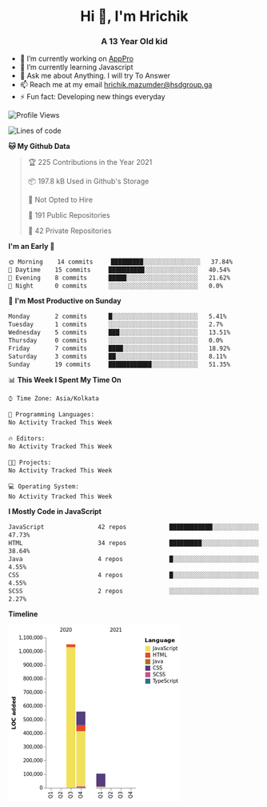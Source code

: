 <h1 align="center">Hi 👋, I'm Hrichik</h1>
<h3 align="center">A 13 Year Old kid</h3>


- 🔭 I’m currently working on [AppPro](https://apppro.in)
- 🌱 I’m currently learning Javascript
- 💬 Ask me about Anything. I will try To Answer
- 📫 Reach me at my email hrichik.mazumder@hsdgroup.ga
- ⚡ Fun fact: Developing new things everyday

<!--START_SECTION:waka-->
![Profile Views](http://img.shields.io/badge/Profile%20Views-0-blue)

![Lines of code](https://img.shields.io/badge/From%20Hello%20World%20I%27ve%20Written-1.7%20million%20lines%20of%20code-blue)

**🐱 My Github Data** 

> 🏆 225 Contributions in the Year 2021
 > 
> 📦 197.8 kB Used in Github's Storage 
 > 
> 🚫 Not Opted to Hire
 > 
> 📜 191 Public Repositories 
 > 
> 🔑 42 Private Repositories  
 > 
**I'm an Early 🐤** 

```text
🌞 Morning    14 commits     █████████░░░░░░░░░░░░░░░░   37.84% 
🌆 Daytime    15 commits     ██████████░░░░░░░░░░░░░░░   40.54% 
🌃 Evening    8 commits      █████░░░░░░░░░░░░░░░░░░░░   21.62% 
🌙 Night      0 commits      ░░░░░░░░░░░░░░░░░░░░░░░░░   0.0%

```
📅 **I'm Most Productive on Sunday** 

```text
Monday       2 commits      █░░░░░░░░░░░░░░░░░░░░░░░░   5.41% 
Tuesday      1 commits      ░░░░░░░░░░░░░░░░░░░░░░░░░   2.7% 
Wednesday    5 commits      ███░░░░░░░░░░░░░░░░░░░░░░   13.51% 
Thursday     0 commits      ░░░░░░░░░░░░░░░░░░░░░░░░░   0.0% 
Friday       7 commits      ████░░░░░░░░░░░░░░░░░░░░░   18.92% 
Saturday     3 commits      ██░░░░░░░░░░░░░░░░░░░░░░░   8.11% 
Sunday       19 commits     ████████████░░░░░░░░░░░░░   51.35%

```


📊 **This Week I Spent My Time On** 

```text
⌚︎ Time Zone: Asia/Kolkata

💬 Programming Languages: 
No Activity Tracked This Week

🔥 Editors: 
No Activity Tracked This Week

🐱‍💻 Projects: 
No Activity Tracked This Week

💻 Operating System: 
No Activity Tracked This Week

```

**I Mostly Code in JavaScript** 

```text
JavaScript               42 repos            ████████████░░░░░░░░░░░░░   47.73% 
HTML                     34 repos            █████████░░░░░░░░░░░░░░░░   38.64% 
Java                     4 repos             █░░░░░░░░░░░░░░░░░░░░░░░░   4.55% 
CSS                      4 repos             █░░░░░░░░░░░░░░░░░░░░░░░░   4.55% 
SCSS                     2 repos             ░░░░░░░░░░░░░░░░░░░░░░░░░   2.27%

```


**Timeline**

![Chart not found](https://raw.githubusercontent.com/hrichiksite/hrichiksite/master/charts/bar_graph.png) 


<!--END_SECTION:waka-->

